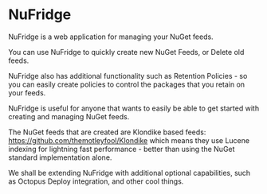 NuFridge
========


NuFridge is a web application for managing your NuGet feeds.

You can use NuFridge to quickly create new NuGet Feeds, or Delete old feeds.

NuFridge also has additional functionality such as Retention Policies - so you can easily create policies to control the packages that you retain on your feeds.

NuFridge is useful for anyone that wants to easily be able to get started with creating and managing NuGet feeds.

The NuGet feeds that are created are Klondike based feeds: https://github.com/themotleyfool/Klondike which means they use Lucene indexing for lightning fast performance - better than using the NuGet standard implementation alone.

We shall be extending NuFridge with additional optional capabilities, such as Octopus Deploy integration, and other cool things.

